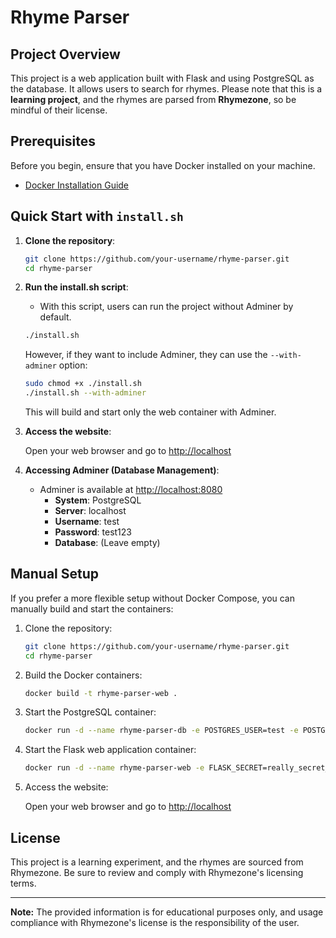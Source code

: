 # Rhyme Parser
## Project Overview

This project is a web application built with Flask and using PostgreSQL as the database. It allows users to search for rhymes. Please note that this is a **learning project**, and the rhymes are parsed from **Rhymezone**, so be mindful of their license.

## Prerequisites

Before you begin, ensure that you have Docker installed on your machine.

- [Docker Installation Guide](https://docs.docker.com/get-docker/)

## Quick Start with `install.sh`

1. **Clone the repository**:

    ```bash
    git clone https://github.com/your-username/rhyme-parser.git
    cd rhyme-parser
    ```

2. **Run the install.sh script**:
    - With this script, users can run the project without Adminer by default. 
    ```bash
    ./install.sh
    ```
    However, if they want to include Adminer, they can use the `--with-adminer` option:

    ```bash
    sudo chmod +x ./install.sh
    ./install.sh --with-adminer
    ```
    This will build and start only the web container with Adminer.

3. **Access the website**:

    Open your web browser and go to [http://localhost](http://localhost)
4. **Accessing Adminer (Database Management)**:
   - Adminer is available at [http://localhost:8080](http://localhost:8080)
     - **System**: PostgreSQL
     - **Server**: localhost
     - **Username**: test
     - **Password**: test123
     - **Database**: (Leave empty)

## Manual Setup

If you prefer a more flexible setup without Docker Compose, you can manually build and start the containers:

1. Clone the repository:

    ```bash
    git clone https://github.com/your-username/rhyme-parser.git
    cd rhyme-parser
    ```

2. Build the Docker containers:

    ```bash
    docker build -t rhyme-parser-web .
    ```

3. Start the PostgreSQL container:

    ```bash
    docker run -d --name rhyme-parser-db -e POSTGRES_USER=test -e POSTGRES_PASSWORD=test123 -p 5432:5432 postgres
    ```

4. Start the Flask web application container:

    ```bash
    docker run -d --name rhyme-parser-web -e FLASK_SECRET=really_secret_key_close_your_eyes -e DB_USERNAME=test -e DB_PASSWORD=test123 -e DB_HOST=$(docker inspect -f '{{range .NetworkSettings.Networks}}{{.IPAddress}}{{end}}' rhyme-parser-db) -e DB_PORT=5432 -p 80:3000 rhyme-parser-web
    ```

5. Access the website:

    Open your web browser and go to [http://localhost](http://localhost)

## License

This project is a learning experiment, and the rhymes are sourced from Rhymezone. Be sure to review and comply with Rhymezone's licensing terms.

---

**Note:** The provided information is for educational purposes only, and usage compliance with Rhymezone's license is the responsibility of the user.
